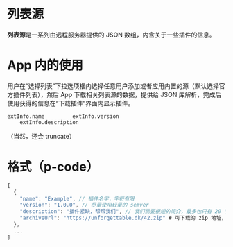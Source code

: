 # 列表源
**列表源**是一系列由远程服务器提供的 JSON 数组，内含关于一些插件的信息。
# App 内的使用
用户在“选择列表”下拉选项框内选择任意用户添加或者应用内置的源（默认选择官方插件列表），然后 App 下载相关列表源的数据，提供给 JSON 库解析，完成后使用获得的信息在“下载插件”界面内显示插件。
```
extInfo.name         extInfo.version
    extInfo.description
```
（当然，还会 truncate）
# 格式（p-code）
```javascript
[
  {
    "name": "Example", // 插件名字，字符有限
    "version": "1.0.0", // 尽量使用轻量的 semver
    "description": "插件紧缺，帮帮我们", // 我们需要很短的简介，最多也只有 20 字左右
    "archiveUrl": "https://unforgettable.dk/42.zip" # 可下载的 zip 地址，需要符合 Example Extension 的格式。千万不要用这个示例地址。
  },
  ...
]
```
